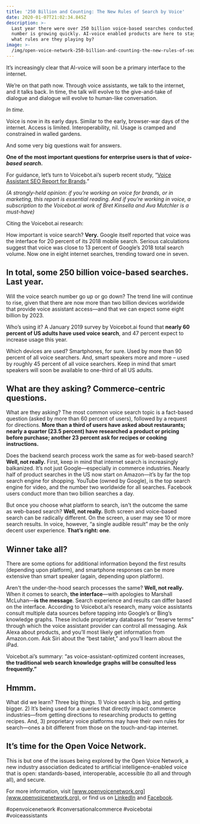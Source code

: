 ```yaml
---
title: '250 Billion and Counting: The New Rules of Search by Voice'
date: 2020-01-07T21:02:34.845Z
description: >-
  Last year there were over 250 billion voice-based searches conducted, and that
  number is growing quickly. AI-voice enabled products are here to stay, but
  what rules are they playing by?
image: >-
  /img/open-voice-network-250-billion-and-counting-the-new-rules-of-search-by-voice-ovn-blog.jpg
---
```

It’s increasingly clear that AI-voice will soon be a primary interface to the internet.

We’re on that path now. Through voice assistants, we talk to the internet, and it talks back. In time, the talk will evolve to the give-and-take of dialogue and dialogue will evolve to human-like conversation. 

_In time._

Voice is now in its early days. Similar to the early, browser-war days of the internet.  Access is limited. Interoperability, nil. Usage is cramped and constrained in walled gardens.  

And some very big questions wait for answers.

**One of the most important questions for enterprise users is that of _voice-based search_.**

 For guidance, let’s turn to Voicebot.ai’s superb recent study, “[Voice Assistant SEO Report for Brands](https://voicebot.ai/2019/07/09/new-data-on-voice-assistant-seo-is-a-wake-up-call-for-brands/).” 

_(A strongly-held opinion: if you’re working on voice for brands, or in marketing, this report is essential reading. And if you’re working in voice, a subscription to the Voicebot.ai work of Bret Kinsella and Ava Mutchler is a must-have)_

Citing the Voicebot.ai research:

How important is voice search? **Very.** Google itself reported that voice was the interface for 20 percent of its 2018 mobile search. Serious calculations suggest that voice was close to 13 percent of Google’s 2018 total search volume. Now one in eight internet searches, trending toward one in seven.  

## **In total, some 250 billion voice-based searches. Last year.**

Will the voice search number go up or go down? The trend line will continue to rise, given that there are now more than two billion devices worldwide that provide voice assistant access—and that we can expect some eight billion by 2023.

Who’s using it? A January 2019 survey by Voicebot.ai found that **nearly 60 percent of US adults have used voice search**, and 47 percent expect to increase usage this year. 

Which devices are used? Smartphones, for sure. Used by more than 90 percent of all voice searchers. And, smart speakers more and more – used by roughly 45 percent of all voice searchers. Keep in mind that smart speakers will soon be available to one-third of all US adults.

## **What are they asking? Commerce-centric questions.**

What are they asking? The most common voice search topic is a fact-based question (asked by more than 60 percent of users), followed by a request for directions. **More than a third of users have asked about restaurants; nearly a quarter (23.5 percent) have researched a product or pricing before purchase; another 23 percent ask for recipes or cooking instructions.** 

Does the backend search process work the same as for web-based search? **Well, not really.** First, keep in mind that internet search is increasingly balkanized. It’s not just Google—especially in commerce industries. Nearly half of product searches in the US now start on Amazon—it’s by far the top search engine for shopping. YouTube (owned by Google), is the top search engine for video, and the number two worldwide for all searches. Facebook users conduct more than two billion searches a day. 

But once you choose what platform to search, isn't the outcome the same as web-based search? **Well, not really.** Both screen and voice-based search can be radically different. On the screen, a user may see 10 or more search results. In voice, however, “a single audible result” may be the only decent user experience. **That’s right: one**.  

## **Winner take all?**

There are some options for additional information beyond the first results (depending upon platform), and smartphone responses can be more extensive than smart speaker (again, depending upon platform).

Aren't the under-the-hood search processes the same? **Well, not really.** When it comes to search, **the interface**—with apologies to Marshall McLuhan—**is the message**. Search experience and results can differ based on the interface. According to Voicebot.ai’s research, many voice assistants consult multiple data sources before tapping into Google’s or Bing’s knowledge graphs. These include proprietary databases for “reserve terms” through which the voice assistant provider can control all messaging. Ask Alexa about products, and you’ll most likely get information from Amazon.com. Ask Siri about the “best tablet,” and you’ll learn about the iPad.

Voicebot.ai’s summary: “as voice-assistant-optimized content increases, **the traditional web search knowledge graphs will be consulted less frequently.”**

## **Hmmm.**

What did we learn? Three big things. 1) Voice search is big, and getting bigger. 2) It’s being used for a queries that directly impact commerce industries—from getting directions to researching products to getting recipes.  And, 3) proprietary voice platforms may have their own rules for search—ones a bit different from those on the touch-and-tap internet. 

## It’s time for the Open Voice Network.

This is but one of the issues being explored by the Open Voice Network, a new industry association dedicated to artificial intelligence-enabled voice that is open: standards-based, interoperable, accessible (to all and through all), and secure. 

For more information, visit [www.openvoicenetwork.org](www.openvoicenetwork.org), or find us on [LinkedIn](https://www.linkedin.com/company/open-voice-network/) and [Facebook](https://www.facebook.com/Open-Voice-Network-103375474336837/).

\#openvoicenetwork #conversationalcommerce #voicebotai #voiceassistants
